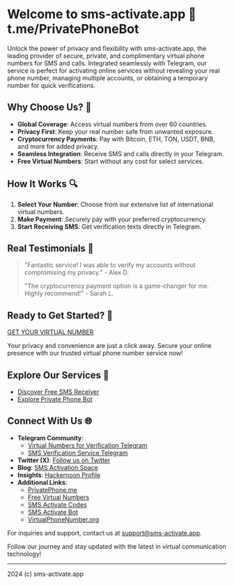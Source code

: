 # Welcome to sms-activate.app 📲 t.me/PrivatePhoneBot

Unlock the power of privacy and flexibility with sms-activate.app, the leading provider of secure, private, and complimentary virtual phone numbers for SMS and calls. Integrated seamlessly with Telegram, our service is perfect for activating online services without revealing your real phone number, managing multiple accounts, or obtaining a temporary number for quick verifications.

## Why Choose Us? 🌟

- **Global Coverage**: Access virtual numbers from over 60 countries.
- **Privacy First**: Keep your real number safe from unwanted exposure.
- **Cryptocurrency Payments**: Pay with Bitcoin, ETH, TON, USDT, BNB, and more for added privacy.
- **Seamless Integration**: Receive SMS and calls directly in your Telegram.
- **Free Virtual Numbers**: Start without any cost for select services.

## How It Works 🔍

1. **Select Your Number**: Choose from our extensive list of international virtual numbers.
2. **Make Payment**: Securely pay with your preferred cryptocurrency.
3. **Start Receiving SMS**: Get verification texts directly in Telegram.

## Real Testimonials 💬

> "Fantastic service! I was able to verify my accounts without compromising my privacy." - Alex D.
>
> "The cryptocurrency payment option is a game-changer for me. Highly recommend!" - Sarah L.

## Ready to Get Started? 🚀

[GET YOUR VIRTUAL NUMBER](/get-started.md)

Your privacy and convenience are just a click away. Secure your online presence with our trusted virtual phone number service now!

## Explore Our Services 💼

- [Discover Free SMS Receiver](https://t.me/FreeSmsReceiver)
- [Explore Private Phone Bot](https://t.me/PrivatePhoneBot)

## Connect With Us 🌐
- **Telegram Community**:
  - [Virtual Numbers for Verification Telegram](https://t.me/VirtualNumbersForVerification)
  - [SMS Verification Service Telegram](https://t.me/SmsVerificationService)
- **Twitter (X)**: [Follow us on Twitter](https://twitter.com/PrivatePhoneBot)
- **Blog**: [SMS Activation Space](https://sms-activate.space/)
- **Insights**: [Hackernoon Profile](https://hackernoon.com/u/privatephonebot)
- **Additional Links**:
  - [PrivatePhone.me](https://privatephone.me)
  - [Free Virtual Numbers](http://freevirtualnumbers.com)
  - [SMS Activate Codes](https://sms-activate.codes)
  - [SMS Activate Bot](https://sms-activate.bot)
  - [VirtualPhoneNumber.org](https://virtualphonenumber.org)

For inquiries and support, contact us at [support@sms-activate.app](mailto:support@sms-activate.app).

Follow our journey and stay updated with the latest in virtual communication technology!

---

2024 (c) sms-activate.app
